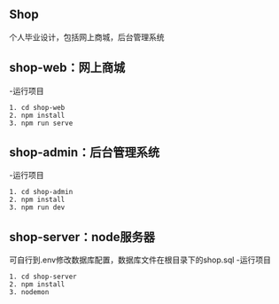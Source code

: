 ## Shop
个人毕业设计，包括网上商城，后台管理系统
## shop-web：网上商城
-运行项目
```
1. cd shop-web
2. npm install
3. npm run serve
```
## shop-admin：后台管理系统
-运行项目
```
1. cd shop-admin
2. npm install
3. npm run dev
```
## shop-server：node服务器
可自行到.env修改数据库配置，数据库文件在根目录下的shop.sql
-运行项目
```
1. cd shop-server
2. npm install
3. nodemon
```
